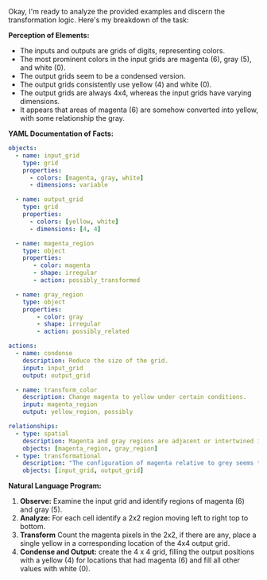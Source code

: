 Okay, I'm ready to analyze the provided examples and discern the transformation logic. Here's my breakdown of the task:

**Perception of Elements:**

*   The inputs and outputs are grids of digits, representing colors.
*   The most prominent colors in the input grids are magenta (6), gray (5), and white (0).
*    The output grids seem to be a condensed version.
*   The output grids consistently use yellow (4) and white (0).
*   The output grids are always 4x4, whereas the input grids have varying dimensions.
*    It appears that areas of magenta (6) are somehow converted into yellow, with some relationship the gray.

**YAML Documentation of Facts:**


```yaml
objects:
  - name: input_grid
    type: grid
    properties:
      - colors: [magenta, gray, white]
      - dimensions: variable

  - name: output_grid
    type: grid
    properties:
      - colors: [yellow, white]
      - dimensions: [4, 4]

  - name: magenta_region
    type: object
    properties:
       - color: magenta
       - shape: irregular
       - action: possibly_transformed

  - name: gray_region
    type: object
    properties:
        - color: gray
        - shape: irregular
        - action: possibly_related

actions:
  - name: condense
    description: Reduce the size of the grid.
    input: input_grid
    output: output_grid

  - name: transform_color
    description: Change magenta to yellow under certain conditions.
    input: magenta_region
    output: yellow_region, possibly

relationships:
  - type: spatial
    description: Magenta and gray regions are adjacent or intertwined in the input grid.
    objects: [magenta_region, gray_region]
  - type: transformational
    description: "The configuration of magenta relative to grey seems to determine placement of yellow"
    objects: [input_grid, output_grid]

```


**Natural Language Program:**

1.  **Observe:** Examine the input grid and identify regions of magenta (6) and gray (5).
2.  **Analyze:** For each cell identify a 2x2 region moving left to right top to bottom.
3.  **Transform** Count the magenta pixels in the 2x2, if there are any, place a single yellow in a corresponding location of the 4x4 output grid.
4.  **Condense and Output:** create the 4 x 4 grid, filling the output positions with a yellow (4) for locations that had magenta (6) and fill all other values with white (0).

